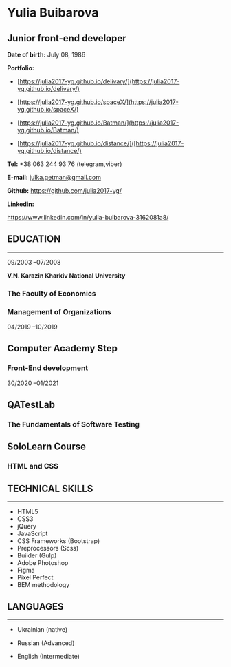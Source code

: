 # Yulia Buibarova

## Junior front-end developer

**Date of birth:** July 08, 1986

**Portfolio:**

+ [https://julia2017-yg.github.io/delivary/](https://julia2017-yg.github.io/delivary/)

+ [https://julia2017-yg.github.io/spaceX/](https://julia2017-yg.github.io/spaceX/)

+ [https://julia2017-yg.github.io/Batman/](https://julia2017-yg.github.io/Batman/)

+ [https://julia2017-yg.github.io/distance/]([https://julia2017-yg.github.io/distance/)

**Tel:** +38 063 244 93 76 (telegram,viber)

**E-mail:** julka.getman@gmail.com

**Github:** https://github.com/julia2017-yg/

**Linkedin:**

https://www.linkedin.com/in/yulia-buibarova-3162081a8/

## EDUCATION

***

09/2003 –07/2008

**V.N. Karazin Kharkiv National University**

### The Faculty of Economics

### Management of Organizations

04/2019 –10/2019

## Computer Academy Step

### Front-End development

30/2020 –01/2021

## QATestLab

### The Fundamentals of Software Testing

## SoloLearn Course

### HTML and CSS

## TECHNICAL SKILLS

***

+ HTML5 
+ CSS3 
+ jQuery 
+ JavaScript 
+ CSS Frameworks (Bootstrap) 
+ Preprocessors (Sсss) 
+ Builder (Gulp) 
+ Adobe Photoshop
+ Figma  
+ Pixel Perfect 
+ BEM methodology

## LANGUAGES

***

+ Ukrainian (native)

+ Russian (Advanced)

+ English (Intermediate)

